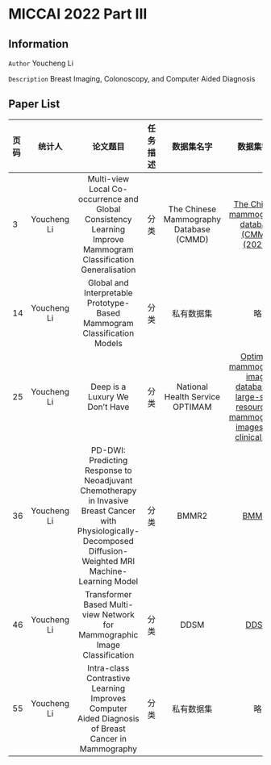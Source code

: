 # MICCAI 2022 Part III

## Information

``Author`` Youcheng Li

``Description`` Breast Imaging, Colonoscopy, and Computer Aided Diagnosis

## Paper List

| 页码 |统计人 |   论文题目|任务描述|数据集名字	|数据集链接	|任务具体描述| 
| :----|:---: |   :---:|:---:|:---:	|:---:	|---:| 
|3|Youcheng Li|Multi-view Local Co-occurrence and Global Consistency Learning Improve Mammogram Classification Generalisation|分类|The Chinese Mammography Database (CMMD)|[The Chinese mammography database (CMMD) (2021). ](https://wiki.cancerimagingarchive.net/pages/viewpage.action?pageId=70230508)	|使用辅助图像提升图像分类性能| 
|14|Youcheng Li|Global and Interpretable Prototype-Based Mammogram Classification Models|分类|私有数据集|略|使用知识蒸馏提升分类性能| 
|25|Youcheng Li|Deep is a Luxury We Don’t Have|分类|National Health Service OPTIMAM|[Optimam mammography image database: a large-scale resource of mammography images and clinical data](https://scicomcore.bitbucket.io/omidb/index.html)|用于高分辨率医学图像分类的transformer| 
|36|Youcheng Li|PD-DWI: Predicting Response to Neoadjuvant Chemotherapy in Invasive Breast Cancer with Physiologically-Decomposed Diffusion-Weighted MRI Machine-Learning Model|分类|BMMR2|[BMMR2](https://wiki.cancerimagingarchive.net/pages/viewpage.action?pageId=89096426)|特征工程后放入XGBoost分类| 
|46|Youcheng Li|Transformer Based Multi-view Network for Mammographic Image Classification|分类|DDSM|[DDSM](http://www.eng.usf.edu/cvprg/mammography/database.html)|使用多视角图片辅助分类| 
|55|Youcheng Li|Intra-class Contrastive Learning Improves Computer Aided Diagnosis of Breast Cancer in Mammography|分类|私有数据集|略|使用对比学习提升分类性能| 